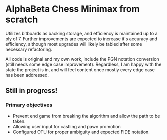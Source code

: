# AlphaBeta Chess Minimax from scratch
Utilizes bitboards as backing storage, and efficiency is maintained up to a ply of 7. Further improvements are expected to increase it's accuracy and efficiency, although most upgrades will likely be tabled after some necessary refactoring.

All code is original and my own work, include the PGN notation conversion (still needs some edge case improvement). Regardless, I am happy with the state the project is in, and will feel content once mostly every edge case has been addressed. 

## Still in progress!

### Primary objectives
- Prevent end game from breaking the algorithm and allow the path to be taken.
- Allowing user input for castling and pawn promotion
- Configured OTU for proper ambiguity and expected FIDE notation.
